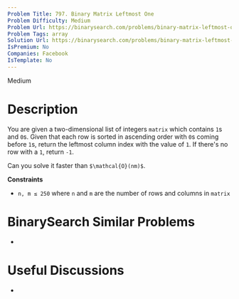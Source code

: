 ```yaml
---
Problem Title: 797. Binary Matrix Leftmost One
Problem Difficulty: Medium
Problem Url: https://binarysearch.com/problems/binary-matrix-leftmost-one/
Problem Tags: array
Solution Url: https://binarysearch.com/problems/binary-matrix-leftmost-one/solutions/
IsPremium: No
Companies: Facebook
IsTemplate: No
---
```


<span style="color: ;">Medium</span>

# Description

You are given a two-dimensional list of integers `matrix` which contains `1`s and `0`s. Given that each row is sorted in ascending order with `0`s coming before `1`s, return the leftmost column index with the value of `1`. If there's no row with a `1`, return `-1`.

Can you solve it faster than `$\mathcal{O}(nm)$`.

**Constraints**
- `n, m ≤ 250` where `n` and `m` are the number of rows and columns in `matrix`

# BinarySearch Similar Problems

- []()

# Useful Discussions

- []()
